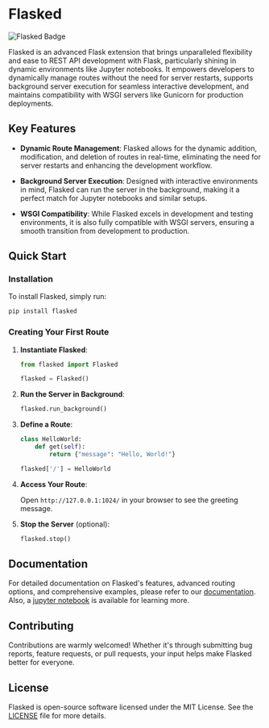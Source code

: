 # Flasked

![Flasked Badge](https://badge.fury.io/py/flasked.svg)

Flasked is an advanced Flask extension that brings unparalleled flexibility and ease to REST API development with Flask, particularly shining in dynamic environments like Jupyter notebooks. It empowers developers to dynamically manage routes without the need for server restarts, supports background server execution for seamless interactive development, and maintains compatibility with WSGI servers like Gunicorn for production deployments.

## Key Features

- **Dynamic Route Management**: Flasked allows for the dynamic addition, modification, and deletion of routes in real-time, eliminating the need for server restarts and enhancing the development workflow.
  
- **Background Server Execution**: Designed with interactive environments in mind, Flasked can run the server in the background, making it a perfect match for Jupyter notebooks and similar setups.
  
- **WSGI Compatibility**: While Flasked excels in development and testing environments, it is also fully compatible with WSGI servers, ensuring a smooth transition from development to production.

## Quick Start

### Installation

To install Flasked, simply run:

```bash
pip install flasked
```

### Creating Your First Route

1. **Instantiate Flasked**:

    ```python
    from flasked import Flasked

    flasked = Flasked()
    ```

2. **Run the Server in Background**:

    ```python
    flasked.run_background()
    ```

3. **Define a Route**:

    ```python
    class HelloWorld:
        def get(self):
            return {"message": "Hello, World!"}

    flasked['/'] = HelloWorld
    ```

4. **Access Your Route**:

    Open `http://127.0.0.1:1024/` in your browser to see the greeting message.

5. **Stop the Server** (optional):

    ```python
    flasked.stop()
    ```

## Documentation

For detailed documentation on Flasked's features, advanced routing options, and comprehensive examples, please refer to our [documentation](https://flasked.readthedocs.io/en/v0.1.0/).
Also, a [jupyter notebook](notebooks/demo_usage.ipynb) is available for learning more.

## Contributing

Contributions are warmly welcomed! Whether it's through submitting bug reports, feature requests, or pull requests, your input helps make Flasked better for everyone.

## License

Flasked is open-source software licensed under the MIT License. See the [LICENSE](LICENSE) file for more details.
